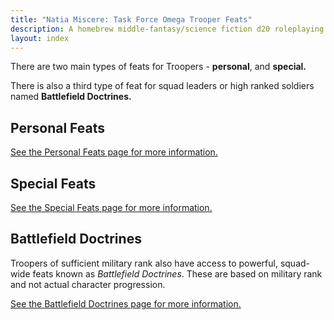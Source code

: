```yaml
---
title: "Natia Miscere: Task Force Omega Trooper Feats"
description: A homebrew middle-fantasy/science fiction d20 roleplaying game system based on Pathfinder
layout: index
---
```


There are two main types of feats for Troopers - **personal**, and **special.**

There is also a third type of feat for squad leaders or high ranked soldiers named **Battlefield Doctrines.**

## Personal Feats

[See the Personal Feats page for more information.](/feats/first-layer/trooper/personal)

## Special Feats

[See the Special Feats page for more information.](/feats/first-layer/trooper/special)

## Battlefield Doctrines

Troopers of sufficient military rank also have access to powerful, squad-wide feats known as *Battlefield Doctrines*. These are based on military rank and not actual character progression.

[See the Battlefield Doctrines page for more information.](/feats/first-layer/trooper/doctrines)